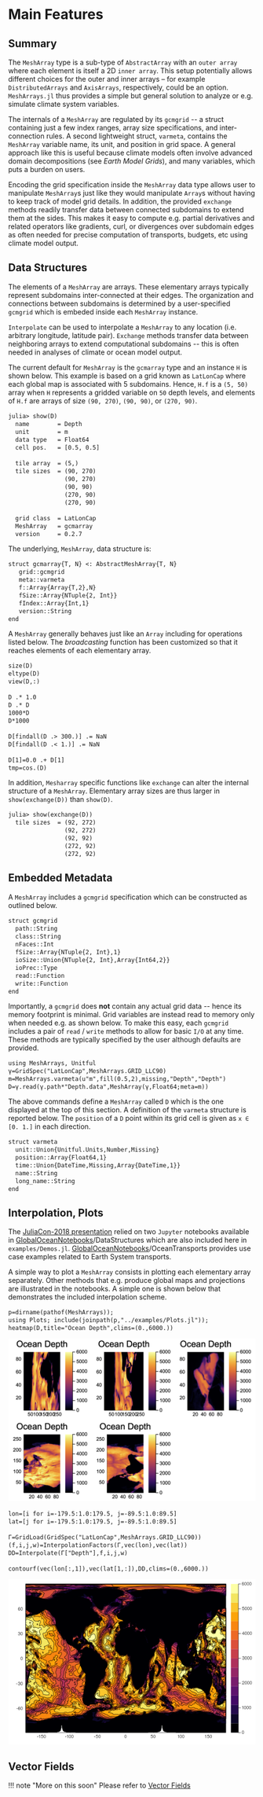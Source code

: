 # Main Features

## Summary

The `MeshArray` type is a sub-type of `AbstractArray` with an `outer array` where each element is itself a 2D `inner array`. This setup potentially allows different choices for the outer and inner arrays – for example `DistributedArrays` and `AxisArrays`, respectively, could be an option. `MeshArrays.jl` thus provides a simple but general solution to analyze or e.g. simulate climate system variables. 

The internals of a `MeshArray` are regulated by its `gcmgrid` -- a struct containing just a few index ranges, array size specifications, and inter-connection rules. A second  lightweight struct, `varmeta`, contains the `MeshArray` variable name, its unit, and position in grid space. A general approach like this is useful because climate models often involve advanced domain decompositions (see *Earth Model Grids*), and many variables, which puts a burden on users. 

Encoding the grid specification inside the `MeshArray` data type allows user to manipulate `MeshArray`s just like they would manipulate `Array`s without having to keep track of model grid details. In addition, the provided `exchange` methods readily transfer data between connected subdomains to extend them at the sides. This makes it easy to compute e.g. partial derivatives and related operators like gradients, curl, or divergences over subdomain edges as often needed for precise computation of transports, budgets, etc using climate model output.

## Data Structures

The elements of a `MeshArray` are arrays. These elementary arrays typically represent subdomains inter-connected at their edges. The organization and connections between subdomains is determined by a user-specified `gcmgrid` which is embeded inside each `MeshArray` instance. 

`Interpolate` can be used to interpolate a `MeshArray` to any location (i.e. arbitrary longitude, latitude pair). `Exchange` methods transfer data between neighboring arrays to extend computational subdomains -- this is often needed in analyses of climate or ocean model output. 

The current default for `MeshArray` is the `gcmarray` type and an instance `H` is shown below. This example is based on a grid known as `LatLonCap` where each global map is associated with 5 subdomains. Hence, `H.f` is a `(5, 50)` array when `H` represents a gridded variable on `50` depth levels, and elements of  `H.f` are arrays of size `(90, 270)`, `(90, 90)`, or `(270, 90)`. 

```
julia> show(D)
  name        = Depth
  unit        = m
  data type   = Float64
  cell pos.   = [0.5, 0.5]

  tile array  = (5,)
  tile sizes  = (90, 270)
                (90, 270)
                (90, 90)
                (270, 90)
                (270, 90)

  grid class  = LatLonCap
  MeshArray   = gcmarray 
  version     = 0.2.7 
```

The underlying, `MeshArray`, data structure is:

```
struct gcmarray{T, N} <: AbstractMeshArray{T, N}
   grid::gcmgrid
   meta::varmeta
   f::Array{Array{T,2},N}
   fSize::Array{NTuple{2, Int}}
   fIndex::Array{Int,1}
   version::String
end
```

A `MeshArray` generally behaves just like an `Array` including for operations listed below. The _broadcasting_ function has been customized so that it reaches elements of each elementary array.

```
size(D)
eltype(D)
view(D,:)

D .* 1.0
D .* D
1000*D
D*1000

D[findall(D .> 300.)] .= NaN
D[findall(D .< 1.)] .= NaN

D[1]=0.0 .+ D[1]
tmp=cos.(D)
```

In addition, `Mesharray` specific functions like `exchange` can alter the internal structure of a `MeshArray`. Elementary array sizes are thus larger in `show(exchange(D))` than `show(D)`.

```
julia> show(exchange(D))
  tile sizes  = (92, 272)
                (92, 272)
                (92, 92)
                (272, 92)
                (272, 92)
```

## Embedded Metadata

A `MeshArray` includes a `gcmgrid` specification which can be constructed as outlined below.

```
struct gcmgrid
  path::String
  class::String
  nFaces::Int
  fSize::Array{NTuple{2, Int},1}
  ioSize::Union{NTuple{2, Int},Array{Int64,2}}
  ioPrec::Type
  read::Function
  write::Function
end
```

Importantly, a `gcmgrid` does **not** contain any actual grid data -- hence its memory footprint is minimal. Grid variables are instead read to memory only when needed e.g. as shown below. To make this easy, each `gcmgrid` includes a pair of `read` / `write` methods to allow for basic `I/O` at any time. These methods are typically specified by the user although defaults are provided. 

```
using MeshArrays, Unitful
γ=GridSpec("LatLonCap",MeshArrays.GRID_LLC90)
m=MeshArrays.varmeta(u"m",fill(0.5,2),missing,"Depth","Depth")
D=γ.read(γ.path*"Depth.data",MeshArray(γ,Float64;meta=m))
```

The above commands define a `MeshArray` called `D` which is the one displayed at the top of this section. A definition of the `varmeta` structure is reported below. The `position` of a `D` point within its grid cell is given as `x ∈ [0. 1.]` in each direction.

```
struct varmeta
  unit::Union{Unitful.Units,Number,Missing}
  position::Array{Float64,1}
  time::Union{DateTime,Missing,Array{DateTime,1}}
  name::String
  long_name::String
end
```

## Interpolation, Plots

The [JuliaCon-2018 presentation](https://youtu.be/RDxAy_zSUvg) relied on two `Jupyter` notebooks available in [GlobalOceanNotebooks](https://github.com/juliaclimate/GlobalOceanNotebooks.git)/DataStructures which are also included here in `examples/Demos.jl`. [GlobalOceanNotebooks](https://github.com/juliaclimate/GlobalOceanNotebooks.git)/OceanTransports provides use case examples related to Earth System transports.


A simple way to plot a `MeshArray` consists in plotting each elementary array separately. Other methods that e.g. produce global maps and projections are illustrated in the notebooks. A simple one is shown below that demonstrates the included interpolation scheme.

```
p=dirname(pathof(MeshArrays));
using Plots; include(joinpath(p,"../examples/Plots.jl"));
heatmap(D,title="Ocean Depth",clims=(0.,6000.))
```

![OceanDepthMap](https://raw.githubusercontent.com/juliaclimate/MeshArrays.jl/master/docs/images/ocean_depth.png)

```
lon=[i for i=-179.5:1.0:179.5, j=-89.5:1.0:89.5]
lat=[j for i=-179.5:1.0:179.5, j=-89.5:1.0:89.5]

Γ=GridLoad(GridSpec("LatLonCap",MeshArrays.GRID_LLC90))
(f,i,j,w)=InterpolationFactors(Γ,vec(lon),vec(lat))
DD=Interpolate(Γ["Depth"],f,i,j,w)

contourf(vec(lon[:,1]),vec(lat[1,:]),DD,clims=(0.,6000.))
```

![OceanDepthMap](https://raw.githubusercontent.com/juliaclimate/MeshArrays.jl/master/docs/images/interp_depth.png)

## Vector Fields

!!! note "More on this soon"
    Please refer to [Vector Fields](@ref)